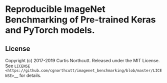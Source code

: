 # Reproducible ImageNet Benchmarking of Pre-trained Keras and PyTorch models.

## License

Copyright (c) 2017-2019 Curtis Northcutt. Released under the MIT License. See `LICENSE <https://github.com/cgnorthcutt/imagenet_benchmarking/blob/master/LICENSE>`__ for details.
